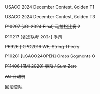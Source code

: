 USACO 2024 December Contest, Golden T1

USACO 2024 December Contest, Golden T3

~~P10207 [JOI 2024 Final] 马拉松比赛 2~~

P10217 [省选联考 2024] 季风 

~~P6926 [ICPC2016 WF] String Theory~~

~~P10281 [USACO24OPEN] Grass Segments G~~

~~P11406 [RMI 2020] 零和 / Sum Zero~~

~~AC 自动机~~

回滚莫队

